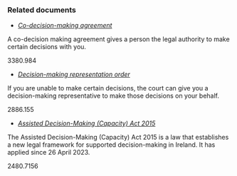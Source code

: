 ###  Related documents

  * [ _Co-decision-making agreement_ ](/en/health/legal-matters-and-health/co-decision-making-agreement/)

A co-decision making agreement gives a person the legal authority to make
certain decisions with you.

3380.984

  * [ _Decision-making representation order_ ](/en/health/legal-matters-and-health/decision-making-representative-order/)

If you are unable to make certain decisions, the court can give you a
decision-making representative to make those decisions on your behalf.

2886.155

  * [ _Assisted Decision-Making (Capacity) Act 2015_ ](/en/health/legal-matters-and-health/assisted-decision-making-act/)

The Assisted Decision-Making (Capacity) Act 2015 is a law that establishes a
new legal framework for supported decision-making in Ireland. It has applied
since 26 April 2023.

2480.7156
